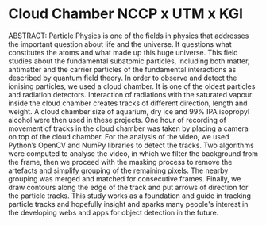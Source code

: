 # Cloud Chamber NCCP x UTM x KGI

ABSTRACT: Particle Physics is one of the fields in physics that addresses the important question about life and the universe. It questions what constitutes the atoms and what made up this huge universe. This field studies about the fundamental subatomic particles, including both matter, antimatter and the carrier particles of the fundamental interactions as described by quantum field theory. In order to observe and detect the ionising particles, we used a cloud chamber. It is one of the oldest particles and radiation detectors. Interaction of radiations with the saturated vapour inside the cloud chamber creates tracks of different direction, length and weight. A cloud chamber size of aquarium, dry ice and 99% IPA isopropyl alcohol were then used in these projects.  One hour of recording of movement of tracks in the cloud chamber was taken by placing a camera on top of the cloud chamber. For the analysis of the video, we used Python’s OpenCV and NumPy libraries to detect the tracks. Two algorithms were computed to analyse the video, in which we filter the background from the frame, then we proceed with the masking process to remove the artefacts and simplify grouping of the remaining pixels. The nearby grouping was merged and matched for consecutive frames. Finally, we draw contours along the edge of the track and put arrows of direction for the particle tracks. This study works as a foundation and guide in tracking particle tracks and hopefully insight and sparks many people's interest in the developing webs and apps for object detection in the future. 



 
